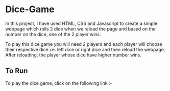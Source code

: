 # Dice-Game
In this project, I have used HTML, CSS and Javascript to create a simple webpage which rolls 2 dice when we reload the page and based on the number on the dice, one of the 2 player wins. 

To play this dice game you will need 2 players and each player will choose their respective dice i.e. left dice or right dice and then reload the webpage. After reloading, the player whose dice have higher number wins.

## To Run
To play the dice game, click on the following link :-

